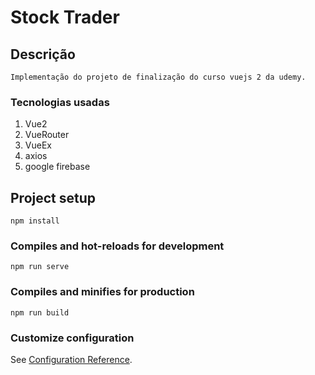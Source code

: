 Stock Trader
==============

## Descrição
```
Implementação do projeto de finalização do curso vuejs 2 da udemy.
```

### Tecnologias usadas
1. Vue2
2. VueRouter
3. VueEx
4. axios
5. google firebase

## Project setup
```
npm install
```

### Compiles and hot-reloads for development
```
npm run serve
```

### Compiles and minifies for production
```
npm run build
```

### Customize configuration
See [Configuration Reference](https://cli.vuejs.org/config/).

